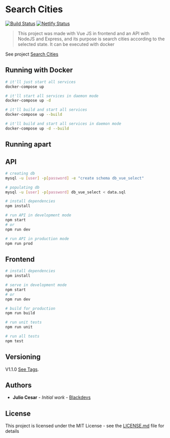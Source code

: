 # Search Cities

[![Build Status](https://travis-ci.org/julio-cesar-development/search-cities.svg?branch=master)](https://travis-ci.org/julio-cesar-development/search-cities)
[![Netlify Status](https://api.netlify.com/api/v1/badges/24993dd7-3c1c-44bd-9a4c-63f0621524cb/deploy-status)](https://app.netlify.com/sites/search-cities-js/deploys)

> This project was made with Vue JS in frontend and an API with NodeJS and Express, and its purpose is search cities according to the selected state. It can be executed with docker

See project [Search Cities](https://search-cities-js.netlify.com)

## Running with Docker

```bash
# it'll just start all services
docker-compose up

# it'll start all services in daemon mode
docker-compose up -d

# it'll build and start all services
docker-compose up --build

# it'll build and start all services in daemon mode
docker-compose up -d --build
```

## Running apart

## API

``` bash
# creating db
mysql -u [user] -p[password] -e "create schema db_vue_select"

# populating db
mysql -u [user] -p[password] db_vue_select < data.sql

# install dependencies
npm install

# run API in development mode
npm start
# or
npm run dev

# run API in production mode
npm run prod
```

## Frontend

``` bash
# install dependencies
npm install

# serve in development mode
npm start
# or
npm run dev

# build for production
npm run build

# run unit tests
npm run unit

# run all tests
npm test
```

## Versioning

V1.1.0 [See Tags](https://github.com/julio-cesar-development/search-cities/tags).

## Authors

* **Julio Cesar** - *Initial work* - [Blackdevs](https://blackdevs.com.br)

## License

This project is licensed under the MIT License - see the [LICENSE.md](LICENSE.md) file for details
